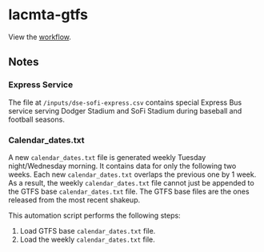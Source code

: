 # lacmta-gtfs

View the [workflow](docs/workflow.html).

## Notes

### Express Service

The file at `/inputs/dse-sofi-express.csv` contains special Express Bus service serving Dodger Stadium and SoFi Stadium during baseball and football seasons.

### Calendar_dates.txt

A new `calendar_dates.txt` file is generated weekly Tuesday night/Wednesday morning. It contains data for only the following two weeks. Each new `calendar_dates.txt` overlaps the previous one by 1 week. As a result, the weekly `calendar_dates.txt` file cannot just be appended to the GTFS base `calendar_dates.txt` file. The GTFS base files are the ones released from the most recent shakeup.

This automation script performs the following steps:

1. Load GTFS base `calendar_dates.txt` file.
2. Load the weekly `calendar_dates.txt` file.
